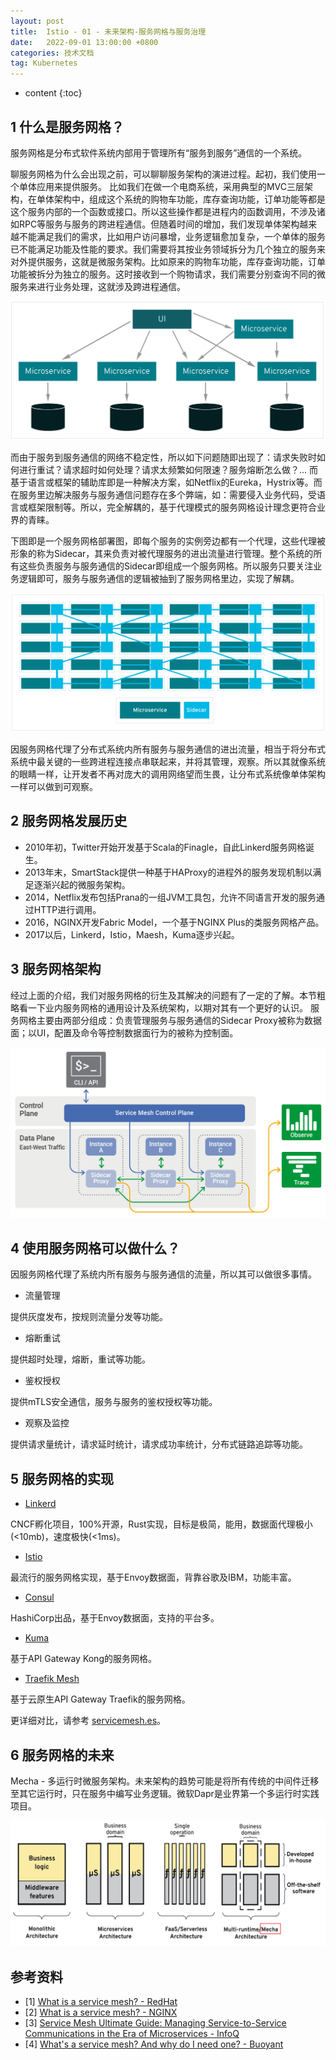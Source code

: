 ```yaml
---
layout: post
title:  Istio - 01 - 未来架构-服务网格与服务治理
date:   2022-09-01 13:00:00 +0800
categories: 技术文档
tag: Kubernetes
---
```


* content
{:toc}


## 1 什么是服务网格？

服务网格是分布式软件系统内部用于管理所有“服务到服务”通信的一个系统。

聊服务网格为什么会出现之前，可以聊聊服务架构的演进过程。起初，我们使用一个单体应用来提供服务。 比如我们在做一个电商系统，采用典型的MVC三层架构，在单体架构中，组成这个系统的购物车功能，库存查询功能，订单功能等都是这个服务内部的一个函数或接口。所以这些操作都是进程内的函数调用，不涉及诸如RPC等服务与服务的跨进程通信。但随着时间的增加，我们发现单体架构越来越不能满足我们的需求，比如用户访问暴增，业务逻辑愈加复杂，一个单体的服务已不能满足功能及性能的要求。我们需要将其按业务领域拆分为几个独立的服务来对外提供服务，这就是微服务架构。比如原来的购物车功能，库存查询功能，订单功能被拆分为独立的服务。这时接收到一个购物请求，我们需要分别查询不同的微服务来进行业务处理，这就涉及跨进程通信。

![/images/blog/istio/01-istio-service-mesh/01-microservice.png](/images/blog/istio/01-istio-service-mesh/01-microservice.png)

而由于服务到服务通信的网络不稳定性，所以如下问题随即出现了：请求失败时如何进行重试？请求超时如何处理？请求太频繁如何限速？服务熔断怎么做？... 而基于语言或框架的辅助库即是一种解决方案，如Netflix的Eureka，Hystrix等。而在服务里边解决服务与服务通信问题存在多个弊端，如：需要侵入业务代码，受语言或框架限制等。所以，完全解耦的，基于代理模式的服务网格设计理念更符合业界的青睐。

下图即是一个服务网格部署图，即每个服务的实例旁边都有一个代理，这些代理被形象的称为Sidecar，其来负责对被代理服务的进出流量进行管理。整个系统的所有这些负责服务与服务通信的Sidecar即组成一个服务网格。所以服务只要关注业务逻辑即可，服务与服务通信的逻辑被抽到了服务网格里边，实现了解耦。

![/images/blog/istio/01-istio-service-mesh/02-sidecar.png](/images/blog/istio/01-istio-service-mesh/02-sidecar.png)

因服务网格代理了分布式系统内所有服务与服务通信的进出流量，相当于将分布式系统中最关键的一些跨进程连接点串联起来，并将其管理，观察。所以其就像系统的眼睛一样，让开发者不再对庞大的调用网络望而生畏，让分布式系统像单体架构一样可以做到可观察。


## 2 服务网格发展历史

- 2010年初，Twitter开始开发基于Scala的Finagle，自此Linkerd服务网格诞生。
- 2013年末，SmartStack提供一种基于HAProxy的进程外的服务发现机制以满足逐渐兴起的微服务架构。
- 2014，Netflix发布包括Prana的一组JVM工具包，允许不同语言开发的服务通过HTTP进行调用。
- 2016，NGINX开发Fabric Model，一个基于NGINX Plus的类服务网格产品。
- 2017以后，Linkerd，Istio，Maesh，Kuma逐步兴起。


## 3 服务网格架构

经过上面的介绍，我们对服务网格的衍生及其解决的问题有了一定的了解。本节粗略看一下业内服务网格的通用设计及系统架构，以期对其有一个更好的认识。
服务网格主要由两部分组成：负责管理服务与服务通信的Sidecar Proxy被称为数据面；以UI，配置及命令等控制数据面行为的被称为控制面。

![/images/blog/istio/01-istio-service-mesh/03-service-mesh-generic-topology.png](/images/blog/istio/01-istio-service-mesh/03-service-mesh-generic-topology.png)


## 4 使用服务网格可以做什么？

因服务网格代理了系统内所有服务与服务通信的流量，所以其可以做很多事情。

- 流量管理

提供灰度发布，按规则流量分发等功能。

- 熔断重试

提供超时处理，熔断，重试等功能。

- 鉴权授权

提供mTLS安全通信，服务与服务的鉴权授权等功能。

- 观察及监控

提供请求量统计，请求延时统计，请求成功率统计，分布式链路追踪等功能。


## 5 服务网格的实现

- [Linkerd](https://linkerd.io/)

CNCF孵化项目，100%开源，Rust实现，目标是极简，能用，数据面代理极小(<10mb)，速度极快(<1ms)。

- [Istio](https://istio.io/)

最流行的服务网格实现，基于Envoy数据面，背靠谷歌及IBM，功能丰富。

- [Consul](https://www.consul.io/)

HashiCorp出品，基于Envoy数据面，支持的平台多。

- [Kuma](https://kuma.io/)

基于API Gateway Kong的服务网格。

- [Traefik Mesh](https://containo.us/maesh/)

基于云原生API Gateway Traefik的服务网格。

更详细对比，请参考 [servicemesh.es](https://servicemesh.es/)。

## 6 服务网格的未来

Mecha - 多运行时微服务架构。未来架构的趋势可能是将所有传统的中间件迁移至其它运行时，只在服务中编写业务逻辑。微软Dapr是业界第一个多运行时实践项目。

![/images/blog/istio/01-istio-service-mesh/04-coupling-in-different-architectures.jpg](/images/blog/istio/01-istio-service-mesh/04-coupling-in-different-architectures.jpg)


## 参考资料

+ [1] [What is a service mesh? - RedHat](https://www.redhat.com/en/topics/microservices/what-is-a-service-mesh#)
+ [2] [What is a service mesh? - NGINX](https://www.nginx.com/blog/what-is-a-service-mesh/)
+ [3] [Service Mesh Ultimate Guide: Managing Service-to-Service Communications in the Era of Microservices - InfoQ](https://www.infoq.com/articles/service-mesh-ultimate-guide/)
+ [4] [What's a service mesh? And why do I need one? - Buoyant](https://buoyant.io/2020/10/12/what-is-a-service-mesh/)